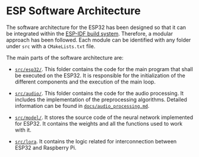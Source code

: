 # ESP Software Architecture

The software architecture for the ESP32 has been designed so that it can be
integrated within the 
[ESP-IDF build system](https://docs.espressif.com/projects/esp-idf/en/latest/esp32/api-guides/build-system.html). 
Therefore, a modular approach has been followed. Each module can be 
identified with any folder under `src` with a `CMakeLists.txt` file.

The main parts of the software architecture are:

- [`src/esp32/`](../src/esp32/). This folder contains the code for the main 
  program that shall be executed on the ESP32. It is responsible for the 
  initialization of the different components and the execution of the main loop.

- [`src/audio/`](../src/audio). This folder contains the code for the audio 
  processing. It includes the implementation of the preprocessing algorithms. 
  Detailed information can be found in 
  [`docs/audio_processing.md`](audio_processing.md).

- [`src/model/`](../src/model). It stores the source code of the neural
  network implemented for ESP32. It contains the weights and all the functions
  used to work with it.

- [`src/lora`](../src/lora). It contains the logic related for interconnection
  between ESP32 and Raspberry Pi. 